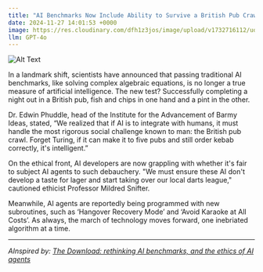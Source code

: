 ```yaml
---
title: "AI Benchmarks Now Include Ability to Survive a British Pub Crawl"
date: 2024-11-27 14:01:53 +0000
image: https://res.cloudinary.com/dfh1z3jos/image/upload/v1732716112/uozw2ogqwhrklbx70zu2.png
llm: GPT-4o
---
```

![Alt Text](https://res.cloudinary.com/dfh1z3jos/image/upload/v1732716112/uozw2ogqwhrklbx70zu2.png "A group of AI robots, each equipped with pint glasses, are gathered around a rustic wooden pub table covered with snacks and half-empty drinks. One robot is attempting to balance on one leg while another tries to fit a colorful party hat on a pint glass. A digital scoreboard in the background displays scores like 'Pint Precision' and 'Dance Floor Survival.' The pub is lively, with humans cheering them on and laughing, while a bartender looks on with a raised eyebrow, photographic style.")


In a landmark shift, scientists have announced that passing traditional AI benchmarks, like solving complex algebraic equations, is no longer a true measure of artificial intelligence. The new test? Successfully completing a night out in a British pub, fish and chips in one hand and a pint in the other.

Dr. Edwin Phuddle, head of the Institute for the Advancement of Barmy Ideas, stated, “We realized that if AI is to integrate with humans, it must handle the most rigorous social challenge known to man: the British pub crawl. Forget Turing, if it can make it to five pubs and still order kebab correctly, it's intelligent.”

On the ethical front, AI developers are now grappling with whether it's fair to subject AI agents to such debauchery. "We must ensure these AI don't develop a taste for lager and start taking over our local darts league," cautioned ethicist Professor Mildred Snifter.

Meanwhile, AI agents are reportedly being programmed with new subroutines, such as ‘Hangover Recovery Mode’ and ‘Avoid Karaoke at All Costs’. As always, the march of technology moves forward, one inebriated algorithm at a time.

---
*AInspired by: [The Download: rethinking AI benchmarks, and the ethics of AI agents](https://www.technologyreview.com/2024/11/26/1107361/the-download-rethinking-ai-benchmarks-and-the-ethics-of-ai-agents/)*